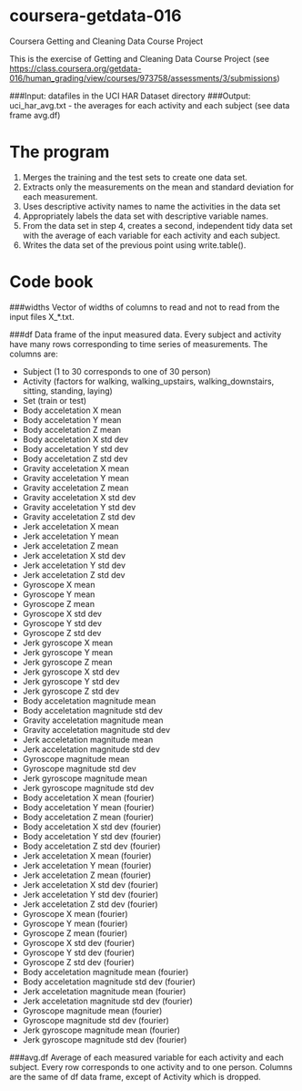 coursera-getdata-016
====================

Coursera Getting and Cleaning Data Course Project

This is the exercise of Getting and Cleaning Data Course Project
(see https://class.coursera.org/getdata-016/human_grading/view/courses/973758/assessments/3/submissions)

###Input:
datafiles in the UCI HAR Dataset directory
###Output:
uci_har_avg.txt - the averages for each activity and each subject (see data frame avg.df)

The program
===========
1. Merges the training and the test sets to create one data set.
2. Extracts only the measurements on the mean and standard deviation for each measurement. 
3. Uses descriptive activity names to name the activities in the data set
4. Appropriately labels the data set with descriptive variable names. 
5. From the data set in step 4, creates a second, independent tidy data set with the average of each variable for each activity and each subject.
6. Writes the data set of the previous point using write.table().

Code book
=========

###widths
Vector of widths of columns to read and not to read from the input files X_*.txt.

###df
Data frame of the input measured data.
Every subject and activity have many rows corresponding to time series of measurements.
The columns are:
* Subject (1 to 30 corresponds to one of 30 person)
* Activity (factors for walking, walking_upstairs, walking_downstairs, sitting, standing, laying)
* Set (train or test)
* Body acceletation X mean
* Body acceletation Y mean
* Body acceletation Z mean
* Body acceletation X std dev
* Body acceletation Y std dev
* Body acceletation Z std dev
* Gravity acceletation X mean
* Gravity acceletation Y mean
* Gravity acceletation Z mean
* Gravity acceletation X std dev
* Gravity acceletation Y std dev
* Gravity acceletation Z std dev
* Jerk acceletation X mean
* Jerk acceletation Y mean
* Jerk acceletation Z mean
* Jerk acceletation X std dev
* Jerk acceletation Y std dev
* Jerk acceletation Z std dev
* Gyroscope X mean
* Gyroscope Y mean
* Gyroscope Z mean
* Gyroscope X std dev
* Gyroscope Y std dev
* Gyroscope Z std dev
* Jerk gyroscope X mean
* Jerk gyroscope Y mean
* Jerk gyroscope Z mean
* Jerk gyroscope X std dev
* Jerk gyroscope Y std dev
* Jerk gyroscope Z std dev
* Body acceletation magnitude mean
* Body acceletation magnitude std dev
* Gravity acceletation magnitude mean
* Gravity acceletation magnitude std dev
* Jerk acceletation magnitude mean
* Jerk acceletation magnitude std dev
* Gyroscope magnitude mean
* Gyroscope magnitude std dev
* Jerk gyroscope magnitude mean
* Jerk gyroscope magnitude std dev
* Body acceletation X mean (fourier)
* Body acceletation Y mean (fourier)
* Body acceletation Z mean (fourier)
* Body acceletation X std dev (fourier)
* Body acceletation Y std dev (fourier)
* Body acceletation Z std dev (fourier)
* Jerk acceletation X mean (fourier)
* Jerk acceletation Y mean (fourier)
* Jerk acceletation Z mean (fourier)
* Jerk acceletation X std dev (fourier)
* Jerk acceletation Y std dev (fourier)
* Jerk acceletation Z std dev (fourier)
* Gyroscope X mean (fourier)
* Gyroscope Y mean (fourier)
* Gyroscope Z mean (fourier)
* Gyroscope X std dev (fourier)
* Gyroscope Y std dev (fourier)
* Gyroscope Z std dev (fourier)
* Body acceletation magnitude mean (fourier)
* Body acceletation magnitude std dev (fourier)
* Jerk acceletation magnitude mean (fourier)
* Jerk acceletation magnitude std dev (fourier)
* Gyroscope magnitude mean (fourier)
* Gyroscope magnitude std dev (fourier)
* Jerk gyroscope magnitude mean (fourier)
* Jerk gyroscope magnitude std dev (fourier)

###avg.df
Average of each measured variable for each activity and each subject.
Every row corresponds to one activity and to one person.
Columns are the same of df data frame, except of Activity which is dropped.
